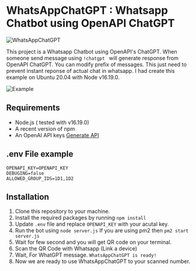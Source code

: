 # WhatsAppChatGPT : Whatsapp Chatbot using OpenAPI ChatGPT

![WhatsAppChatGPT](Whatsapp_Chatbot_using_OpenAPI_ChatGPT.png)

This project is a Whatsapp Chatbot using OpenAPI's ChatGPT. When someone send message using `!chatgpt ` will generate response from OpenAPI ChatGPT.
You can modify prefix of messages. This just need to prevent instant reponse of actual chat in whatsapp. 
I had create this example on Ubuntu 20.04 with Node v16.19.0.

![Example](https://idoctype.in/WhatsAppChatGPT.jpg)

## Requirements

- Node.js ( tested with v16.19.0)
- A recent version of npm
- An OpenAI API keys [Generate API](https://platform.openai.com/account/api-keys)

## .env File example

```
OPENAPI_KEY=OPENAPI_KEY
DEBUGING=false
ALLOWED_GROUP_IDS=1D1,1D2
```

## Installation

1. Clone this repository to your machine.
2. Install the required packages by running `npm install`
3. Update `.env` file and replace `OPENAPI_KEY` with your acutal key.
4. Run the bot using `node server.js` If you are using pm2 then `pm2 start server.js`
5. Wait for few second and you will get QR code on your terminal.
6. Scan the QR Code with Whatsapp (Link a device)
7. Wait, For WhatGPT message. `WhatsAppChatGPT is ready!`
8. Now we are ready to use WhatsAppChatGPT to your scanned number.
